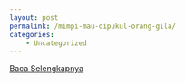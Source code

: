 ```yaml
---
layout: post
permalink: /mimpi-mau-dipukul-orang-gila/
categories:
    - Uncategorized
---
```


[Baca Selengkapnya](/09)